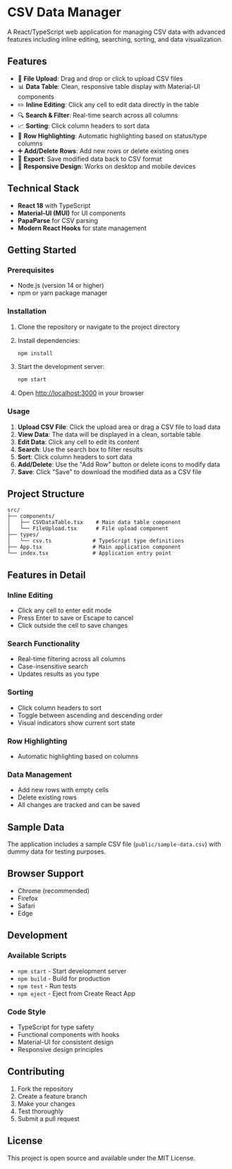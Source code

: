 # CSV Data Manager

A React/TypeScript web application for managing CSV data with advanced features including inline editing, searching, sorting, and data visualization.

## Features

- 📁 **File Upload**: Drag and drop or click to upload CSV files
- 📊 **Data Table**: Clean, responsive table display with Material-UI components
- ✏️ **Inline Editing**: Click any cell to edit data directly in the table
- 🔍 **Search & Filter**: Real-time search across all columns
- 📈 **Sorting**: Click column headers to sort data
- 🎨 **Row Highlighting**: Automatic highlighting based on status/type columns
- ➕ **Add/Delete Rows**: Add new rows or delete existing ones
- 💾 **Export**: Save modified data back to CSV format
- 📱 **Responsive Design**: Works on desktop and mobile devices

## Technical Stack

- **React 18** with TypeScript
- **Material-UI (MUI)** for UI components
- **PapaParse** for CSV parsing
- **Modern React Hooks** for state management

## Getting Started

### Prerequisites

- Node.js (version 14 or higher)
- npm or yarn package manager

### Installation

1. Clone the repository or navigate to the project directory
2. Install dependencies:
   ```bash
   npm install
   ```

3. Start the development server:
   ```bash
   npm start
   ```

4. Open [http://localhost:3000](http://localhost:3000) in your browser

### Usage

1. **Upload CSV File**: Click the upload area or drag a CSV file to load data
2. **View Data**: The data will be displayed in a clean, sortable table
3. **Edit Data**: Click any cell to edit its content
4. **Search**: Use the search box to filter results
5. **Sort**: Click column headers to sort data
6. **Add/Delete**: Use the "Add Row" button or delete icons to modify data
7. **Save**: Click "Save" to download the modified data as a CSV file

## Project Structure

```
src/
├── components/
│   ├── CSVDataTable.tsx    # Main data table component
│   └── FileUpload.tsx      # File upload component
├── types/
│   └── csv.ts             # TypeScript type definitions
├── App.tsx                # Main application component
└── index.tsx              # Application entry point
```

## Features in Detail

### Inline Editing
- Click any cell to enter edit mode
- Press Enter to save or Escape to cancel
- Click outside the cell to save changes

### Search Functionality
- Real-time filtering across all columns
- Case-insensitive search
- Updates results as you type

### Sorting
- Click column headers to sort
- Toggle between ascending and descending order
- Visual indicators show current sort state

### Row Highlighting
- Automatic highlighting based on columns

### Data Management
- Add new rows with empty cells
- Delete existing rows
- All changes are tracked and can be saved

## Sample Data

The application includes a sample CSV file (`public/sample-data.csv`) with dummy data for testing purposes.

## Browser Support

- Chrome (recommended)
- Firefox
- Safari
- Edge

## Development

### Available Scripts

- `npm start` - Start development server
- `npm build` - Build for production
- `npm test` - Run tests
- `npm eject` - Eject from Create React App

### Code Style

- TypeScript for type safety
- Functional components with hooks
- Material-UI for consistent design
- Responsive design principles

## Contributing

1. Fork the repository
2. Create a feature branch
3. Make your changes
4. Test thoroughly
5. Submit a pull request

## License

This project is open source and available under the MIT License. 